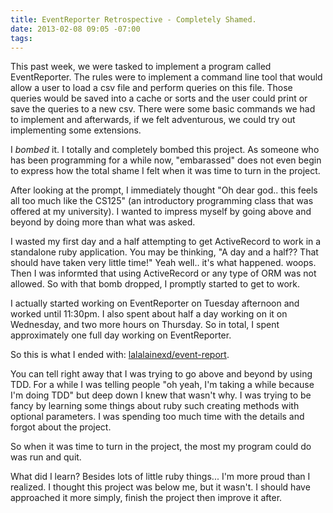```yaml
---
title: EventReporter Retrospective - Completely Shamed.
date: 2013-02-08 09:05 -07:00
tags:
---
```


This past week, we were tasked to implement a program called EventReporter. The
rules were to implement a command line tool that would allow a user to load a
csv file and perform queries on this file. Those queries would be saved into a
cache or sorts and the user could print or save the queries to a new csv. There
were some basic commands we had to implement and afterwards, if we felt
adventurous, we could try out implementing some extensions.

I *bombed* it. I totally and completely bombed this project. As someone who has
been programming for a while now, "embarassed" does not even begin to express
how the total shame I felt when it was time to turn in the project.

After looking at the prompt, I immediately thought "Oh dear god.. this feels
all too much like the CS125" (an introductory programming class that was
offered at my university). I wanted to impress myself by going above and beyond
by doing more than what was asked.

I wasted my first day and a half attempting to get ActiveRecord to work in a
standalone ruby application. You may be thinking, "A day and a half?? That
should have taken very little time!" Yeah well.. it's what happened. woops.
Then I was informted that using ActiveRecord or any type of ORM was not
allowed. So with that bomb dropped, I promptly started to get to work.

I actually started working on EventReporter on Tuesday afternoon and worked
until 11:30pm. I also spent about half a day working on it on Wednesday, and
two more hours on Thursday. So in total, I spent approximately one full day
working on EventReporter.

So this is what I ended with: [lalalainexd/event-report](https://github.com/lalalainexd/event-reporter).

You can tell right away that I was trying to go above and beyond by using TDD.
For a while I was telling people "oh yeah, I'm taking a while because I'm doing
TDD" but deep down I knew that wasn't why. I was trying to be fancy by learning
some things about ruby such creating methods with optional parameters. I was
spending too much time with the details and forgot about the project. 

So when it was time to turn in the project, the most my program could do was
run and quit.

What did I learn? Besides lots of little ruby things... I'm more proud than I
realized. I thought this project was below me, but it wasn't. I should have
approached it more simply, finish the project then improve it after.
